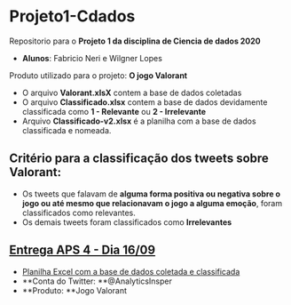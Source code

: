 # Projeto1-Cdados
Repositorio para o **Projeto 1 da disciplina de Ciencia de dados 2020**

- **Alunos**: Fabricio Neri e Wilgner Lopes

Produto utilizado para o projeto: **O jogo Valorant**

 - O arquivo **Valorant.xlsX** contem a base de dados coletadas
 - O arquivo **Classificado.xlsx** contem a base de dados devidamente classificada como **1 - Relevante** ou **2 - Irrelevante**
 - Arquivo **Classificado-v2.xlsx** é a planilha com a base de dados classificada e nomeada.

## Critério para a classificação dos tweets sobre Valorant: 

  - Os tweets que falavam de **alguma forma positiva ou negativa sobre o jogo ou até mesmo que relacionavam o jogo a alguma emoção**, foram classificados como relevantes. 
  - Os demais tweets foram classificados como **Irrelevantes**
  
## [Entrega APS 4 - Dia 16/09](./Entrega_APS_4)
  - [Planilha Excel com a base de dados coletada e classificada](./Entrega_APS_4/Valorant.xlsx)
  - **Conta do Twitter: **@AnalyticsInsper
  - **Produto: **Jogo Valorant 
